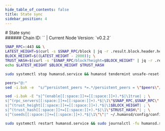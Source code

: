 ```yaml
---
hide_table_of_contents: false
title: State sync
sidebar_position: 4
---
```


<div class="h1-with-icon icon-humans">
# State sync
</div>
###### Chain ID: `` | Current Node Version: `v0.2.2`

```bash
SNAP_RPC=:443 && \
LATEST_HEIGHT=$(curl -s $SNAP_RPC/block | jq -r .result.block.header.height); \
BLOCK_HEIGHT=$((LATEST_HEIGHT - 2000)); \
TRUST_HASH=$(curl -s "$SNAP_RPC/block?height=$BLOCK_HEIGHT" | jq -r .result.block_id.hash) && \
echo $LATEST_HEIGHT $BLOCK_HEIGHT $TRUST_HASH
```
```bash
sudo systemctl stop humansd.service && humansd tendermint unsafe-reset-all --home ~/.humansd --keep-addr-book
```
```bash
peers="@:"
sed -i.bak -e  "s/^persistent_peers *=.*/persistent_peers = \"$peers\"/" ~/.humansd/config/config.toml
```
```bash
sed -i.bak -E "s|^(enable[[:space:]]+=[[:space:]]+).*$|\1true| ; \
s|^(rpc_servers[[:space:]]+=[[:space:]]+).*$|\1\"$SNAP_RPC,$SNAP_RPC\"| ; \
s|^(trust_height[[:space:]]+=[[:space:]]+).*$|\1$BLOCK_HEIGHT| ; \
s|^(trust_hash[[:space:]]+=[[:space:]]+).*$|\1\"$TRUST_HASH\"| ; \
s|^(seeds[[:space:]]+=[[:space:]]+).*$|\1\"\"|" ~/.humansd/config/config.toml
```
```bash
sudo systemctl restart humansd.service && sudo journalctl -fu humansd.service --no-hostname -o cat
```